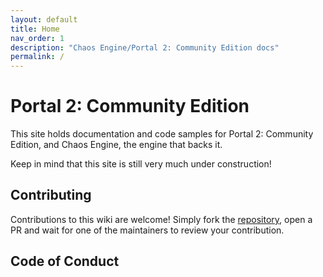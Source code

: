 ```yaml
---
layout: default
title: Home
nav_order: 1
description: "Chaos Engine/Portal 2: Community Edition docs"
permalink: /
---
```


# Portal 2: Community Edition 

This site holds documentation and code samples for Portal 2: Community Edition,
and Chaos Engine, the engine that backs it. 

Keep in mind that this site is still very much under construction!


## Contributing

Contributions to this wiki are welcome! Simply fork the [repository](https://github.com/ChaosInitiative/Wiki), open a PR 
and wait for one of the maintainers to review your contribution.

## Code of Conduct 
